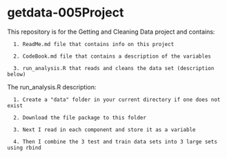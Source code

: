 getdata-005Project
==================

This repository is for the Getting and Cleaning Data project and contains:

      1. ReadMe.md file that contains info on this project
      
      2. CodeBook.md file that contains a description of the variables
      
      3. run_analysis.R that reads and cleans the data set (description below)

The run_analysis.R description:
      
      1. Create a "data" folder in your current directory if one does not exist
      
      2. Download the file package to this folder
      
      3. Next I read in each component and store it as a variable
      
      4. Then I combine the 3 test and train data sets into 3 large sets using rbind